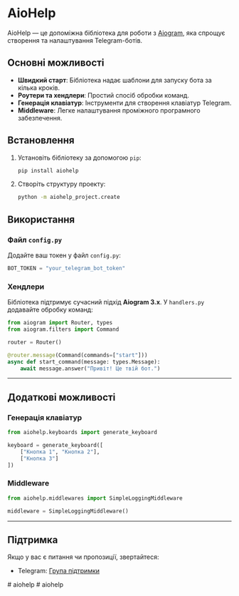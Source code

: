 # AioHelp

AioHelp — це допоміжна бібліотека для роботи з [Aiogram](https://docs.aiogram.dev/), яка спрощує створення та налаштування Telegram-ботів.

## Основні можливості

- **Швидкий старт**: Бібліотека надає шаблони для запуску бота за кілька кроків.
- **Роутери та хендлери**: Простий спосіб обробки команд.
- **Генерація клавіатур**: Інструменти для створення клавіатур Telegram.
- **Middleware**: Легке налаштування проміжного програмного забезпечення.

## Встановлення

1. Установіть бібліотеку за допомогою `pip`:
   ```bash
   pip install aiohelp
   ```

2. Створіть структуру проекту:
   ```bash
   python -m aiohelp_project.create
   ```

## Використання

### Файл `config.py`

Додайте ваш токен у файл `config.py`:
```python
BOT_TOKEN = "your_telegram_bot_token"
```

### Хендлери

Бібліотека підтримує сучасний підхід **Aiogram 3.x**. У `handlers.py` додавайте обробку команд:
```python
from aiogram import Router, types
from aiogram.filters import Command

router = Router()

@router.message(Command(commands=["start"]))
async def start_command(message: types.Message):
    await message.answer("Привіт! Це твій бот.")
```

---

## Додаткові можливості

### Генерація клавіатур
```python
from aiohelp.keyboards import generate_keyboard

keyboard = generate_keyboard([
    ["Кнопка 1", "Кнопка 2"],
    ["Кнопка 3"]
])
```

### Middleware
```python
from aiohelp.middlewares import SimpleLoggingMiddleware

middleware = SimpleLoggingMiddleware()
```

---

## Підтримка

Якщо у вас є питання чи пропозиції, звертайтеся:
- Telegram: [Група підтримки](https://t.me/+be4T9FkKBeczMzUy)

#   a i o h e l p 
 
 #   a i o h e l p 
 
 
